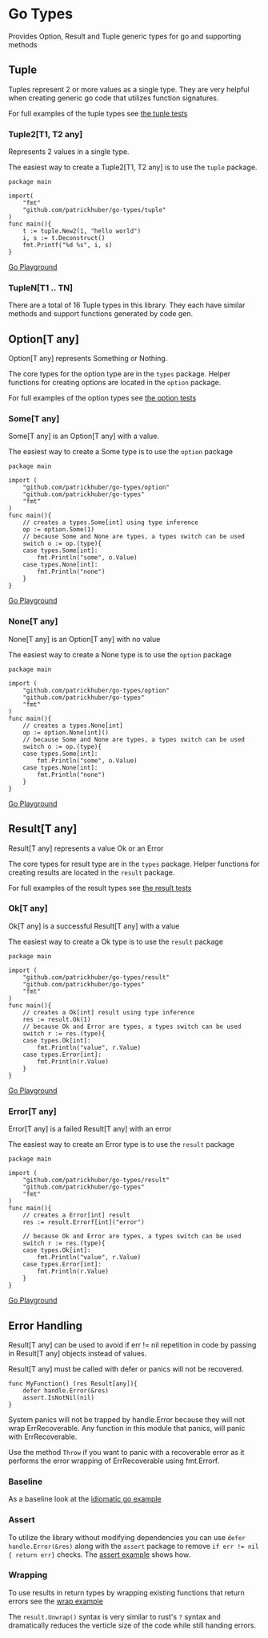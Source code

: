 # Go Types

Provides Option, Result and Tuple generic types for go and supporting methods

## Tuple

Tuples represent 2 or more values as a single type. They are very helpful when creating generic go code that utilizes function signatures.

For full examples of the tuple types see [the tuple tests](tuple_test.go)

### Tuple2[T1, T2 any]

Represents 2 values in a single type.

The easiest way to create a Tuple2[T1, T2 any] is to use the `tuple` package. 

```golang
package main

import(
    "fmt"
    "github.com/patrickhuber/go-types/tuple"
)
func main(){
    t := tuple.New2(1, "hello world")
    i, s := t.Deconstruct()
    fmt.Printf("%d %s", i, s)
}
```

[Go Playground](https://go.dev/play/p/-a2MXvUdCSP)

### TupleN[T1 .. TN]

There are a total of 16 Tuple types in this library. They each have similar methods and support functions generated by code gen. 

## Option[T any]

Option[T any] represents Something or Nothing. 

The core types for the option type are in the `types` package. Helper functions for creating options are located in the `option` package.

For full examples of the option types see [the option tests](option_test.go)

### Some[T any]

Some[T any] is an Option[T any] with a value. 

The easiest way to create a Some type is to use the `option` package

```golang
package main

import (
    "github.com/patrickhuber/go-types/option"
    "github.com/patrickhuber/go-types"
    "fmt"
)
func main(){
    // creates a types.Some[int] using type inference
    op := option.Some(1) 
    // because Some and None are types, a types switch can be used
    switch o := op.(type){
    case types.Some[int]:
        fmt.Println("some", o.Value)
    case types.None[int]:
        fmt.Println("none")
    }    
}
```

[Go Playground](https://go.dev/play/p/a5kpg-AMw9a)

### None[T any]

None[T any] is an Option[T any] with no value

The easiest way to create a None type is to use the `option` package

```golang
package main

import (
    "github.com/patrickhuber/go-types/option"
    "github.com/patrickhuber/go-types"
    "fmt"
)
func main(){
    // creates a types.None[int]
    op := option.None[int]() 
    // because Some and None are types, a types switch can be used
    switch o := op.(type){
    case types.Some[int]:
        fmt.Println("some", o.Value)
    case types.None[int]:
        fmt.Println("none")
    }    
}
```

[Go Playground](https://go.dev/play/p/MKYSi4NyGhi)

## Result[T any]

Result[T any] represents a value Ok or an Error

The core types for result type are in the `types` package. Helper functions for creating results are located in the `result` package.

For full examples of the result types see [the result tests](result_test.go)

### Ok[T any]

Ok[T any] is a successful Result[T any] with a value

The easiest way to create a Ok type is to use the `result` package

```golang
package main

import (
    "github.com/patrickhuber/go-types/result"
    "github.com/patrickhuber/go-types"
    "fmt"
)
func main(){
    // creates a Ok[int] result using type inference
    res := result.Ok(1) 
    // because Ok and Error are types, a types switch can be used
    switch r := res.(type){
    case types.Ok[int]:
        fmt.Println("value", r.Value)
    case types.Error[int]:
        fmt.Println(r.Value)
    }    
}
```

[Go Playground](https://go.dev/play/p/SybyvlOyH80)

### Error[T any]

Error[T any] is a failed Result[T any] with an error

The easiest way to create an Error type is to use the `result` package

```golang
package main

import (
    "github.com/patrickhuber/go-types/result"
    "github.com/patrickhuber/go-types"
    "fmt"
)
func main(){
    // creates a Error[int] result
    res := result.Errorf[int]("error")

    // because Ok and Error are types, a types switch can be used
    switch r := res.(type){
    case types.Ok[int]:
        fmt.Println("value", r.Value)
    case types.Error[int]:
        fmt.Println(r.Value)
    }    
}
```

[Go Playground](https://go.dev/play/p/13IyH_tP7qt)

## Error Handling 

Result[T any] can be used to avoid if err != nil repetition in code by passing in Result[T any] objects instead of values.

Result[T any] must be called with defer or panics will not be recovered.

```golang
func MyFunction() (res Result[any]){
    defer handle.Error(&res)
    assert.IsNotNil(nil)
}
```

System panics will not be trapped by handle.Error because they will not wrap ErrRecoverable. Any function in this module that panics, will panic with ErrRecoverable. 

Use the method `Throw` if you want to panic with a recoverable error as it performs the error wrapping of ErrRecoverable using fmt.Errorf.

### Baseline

As a baseline look at the [idiomatic go example](examples/idiomatic_test.go)

### Assert

To utilize the library without modifying dependencies you can use `defer handle.Error(&res)` along with the `assert` package to remove `if err != nil { return err}` checks. The [assert example](examples/assert_test.go) shows how.

### Wrapping

To use results in return types by wrapping existing functions that return errors see the [wrap example](examples/wrap_test.go)

The `result.Unwrap()` syntax is very similar to rust's `?` syntax and dramatically reduces the verticle size of the code while still handing errors.
